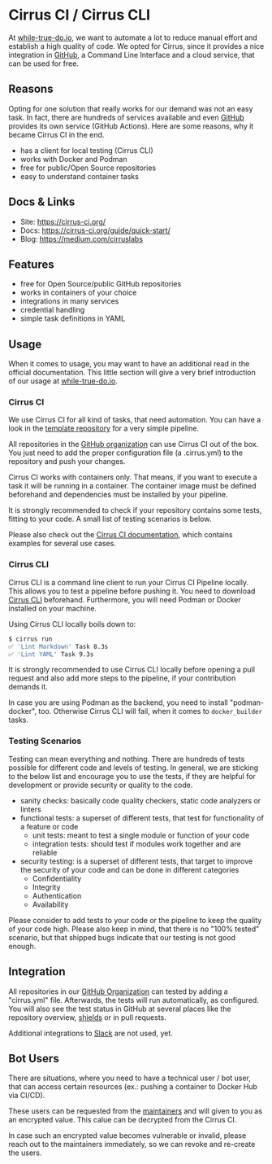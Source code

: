 # Cirrus CI / Cirrus CLI

At [while-true-do.io](https://while-true-do.io), we want to automate a lot to
reduce manual effort and establish a high quality of code. We opted for Cirrus,
since it provides a nice integration in [GitHub](GITHUB.md), a Command Line
Interface and a cloud service, that can be used for free.

## Reasons

Opting for one solution that really works for our demand was not an easy task.
In fact, there are hundreds of services available and even [GitHub](GITHUB.md)
provides its own service (GitHub Actions). Here are some reasons, why it became
Cirrus CI in the end.

- has a client for local testing (Cirrus CLI)
- works with Docker and Podman
- free for public/Open Source repositories
- easy to understand container tasks

## Docs & Links

- Site: <https://cirrus-ci.org/>
- Docs: <https://cirrus-ci.org/guide/quick-start/>
- Blog: <https://medium.com/cirruslabs>

## Features

- free for Open Source/public GitHub repositories
- works in containers of your choice
- integrations in many services
- credential handling
- simple task definitions in YAML

## Usage

When it comes to usage, you may want to have an additional read in the official
documentation. This little section will give a very brief introduction of our
usage at [while-true-do.io](https://while-true-do.io).

### Cirrus CI

We use Cirrus CI for all kind of tasks, that need automation. You can have a
look in the [template repository](https://github.com/whiletruedoio/template/)
for a very simple pipeline.

All repositories in the [GitHub organization](https://github.com/whiletruedoio)
can use Cirrus CI out of the box. You just need to add the proper configuration
file (a .cirrus.yml) to the repository and push your changes.

Cirrus CI works with containers only. That means, if you want to execute a task
it will be running in a container. The container image must be defined
beforehand and dependencies must be installed by your pipeline.

It is strongly recommended to check if your repository contains some tests,
fitting to your code. A small list of testing scenarios is below.

Please also check out the
[Cirrus CI documentation](https://cirrus-ci.org/guide/quick-start/), which
contains examples for several use cases.

### Cirrus CLI

Cirrus CLI is a command line client to run your Cirrus CI Pipeline locally.
This allows you to test a pipeline before pushing it. You need to download
[Cirrus CLI](https://github.com/cirruslabs/cirrus-cli) beforehand. Furthermore,
you will need Podman or Docker installed on your machine.

Using Cirrus CLI locally boils down to:

```sh
$ cirrus run
✅ 'Lint Markdown' Task 8.3s
✅ 'Lint YAML' Task 9.3s
```

It is strongly recommended to use Cirrus CLI locally before opening a pull
request and also add more steps to the pipeline, if your contribution demands
it.

In case you are using Podman as the backend, you need to install
"podman-docker", too. Otherwise Cirrus CLI will fail, when it comes to
`docker_builder` tasks.

### Testing Scenarios

Testing can mean everything and nothing. There are hundreds of tests possible
for different code and levels of testing. In general, we are sticking to the
below list and encourage you to use the tests, if they are helpful for
development or provide security or quality to the code.

- sanity checks: basically code quality checkers, static code analyzers or
  linters
- functional tests: a superset of different tests, that test for
  functionality of a feature or code
  - unit tests: meant to test a single module or function of your code
  - integration tests: should test if modules work together and are reliable
- security testing: is a superset of different tests, that target to improve
  the security of your code and can be done in different categories
  - Confidentiality
  - Integrity
  - Authentication
  - Availability

Please consider to add tests to your code or the pipeline to keep the quality
of your code high. Please also keep in mind, that there is no "100% tested"
scenario, but that shipped bugs indicate that our testing is not good enough.

## Integration

All repositories in our [GitHub Organization](https://github.com/whiletruedoio)
can tested by adding a "cirrus.yml" file. Afterwards, the tests will run
automatically, as configured. You will also see the test status in GitHub at
several places like the repository overview, [shields](SHIELDS.md) or in pull
requests.

Additional integrations to [Slack](SLACK.md) are not used, yet.

## Bot Users

There are situations, where you need to have a technical user / bot user, that
can access certain resources (ex.: pushing a container to Docker Hub via CI/CD).

These users can be requested from the
[maintainers](https://github.com/whiletruedoio/organization/blob/main/docs/PEOPLE.md#maintainers)
and will given to you as an encrypted value. This calue can be decrypted from
the Cirrus CI.

In case such an encrypted value becomes vulnerable or invalid, please reach out
to the maintainers immediately, so we can revoke and re-create the users.
